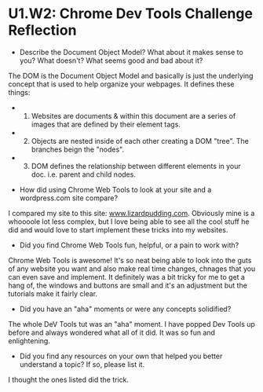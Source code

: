# U1.W2: Chrome Dev Tools Challenge Reflection

* Describe the Document Object Model? What about it makes sense to you? What doesn't? What seems good and bad about it?

The DOM is the Document Object Model and basically is just the underlying concept that is used to help organize your webpages. It defines these things:
 * 1. Websites are documents & within this document are a series of images that are defined by their element tags.
 * 2. Objects are nested inside of each other creating a DOM "tree". The branches beign the "nodes".
 * 3. DOM defines the relationship between different elements in your doc. i.e. parent and child nodes.

* How did using Chrome Web Tools to look at your site and a wordpress.com site compare?

I compared my site to this site: www.lizardpudding.com. Obviously mine is a whoooole lot less complex, but I love being able to see all the cool stuff he did and would love to start implement these tricks into my websites.

* Did you find Chrome Web Tools fun, helpful, or a pain to work with?

Chrome Web Tools is awesome! It's so neat being able to look into the guts of any website you want and also make real time changes, chnages that you can even save and implement. It definitely was a bit tricky for me to get a hang of, the windows and buttons are small and it's an adjustment but the tutorials make it fairly clear.

* Did you have an "aha" moments or were any concepts solidified?

The whole DeV Tools tut was an "aha" moment. I have popped Dev Tools up before and always wondered what all of it did. It was so fun and enlightening.

* Did you find any resources on your own that helped you better understand a topic? If so, please list it.

I thought the ones listed did the trick.